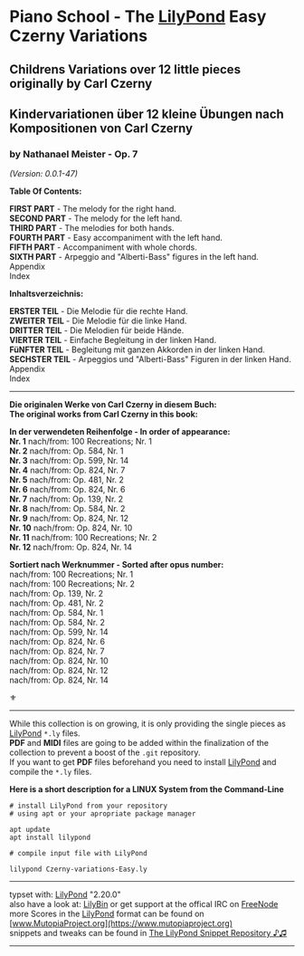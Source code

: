 # Piano School - The [LilyPond](http://www.lilypond.org) Easy Czerny Variations
## Childrens Variations over 12 little pieces originally by Carl Czerny
## Kindervariationen über 12 kleine Übungen nach Kompositionen von Carl Czerny
### by Nathanael Meister - Op. 7
*(Version: 0.0.1-47)*


**Table Of Contents:**  

**FIRST PART** - The melody for the right hand.  
**SECOND PART** - The melody for the left hand.  
**THIRD PART** - The melodies for both hands.  
**FOURTH PART** - Easy accompaniment with the left hand.  
**FIFTH PART** - Accompaniment with whole chords.  
**SIXTH PART** - Arpeggio and "Alberti-Bass" figures in the left hand.  
Appendix  
Index  


**Inhaltsverzeichnis:**  

**ERSTER TEIL** - Die Melodie für die rechte Hand.  
**ZWEITER TEIL** - Die Melodie für die linke Hand.  
**DRITTER TEIL** - Die Melodien für beide Hände.  
**VIERTER TEIL** - Einfache Begleitung in der linken Hand.  
**FüNFTER TEIL** - Begleitung mit ganzen Akkorden in der linken Hand.  
**SECHSTER TEIL** - Arpeggios und "Alberti-Bass" Figuren in der linken Hand.  
Appendix  
Index  

_______________________________________

**Die originalen Werke von Carl Czerny in diesem Buch:**  
**The original works from Carl Czerny in this book:**  


**In der verwendeten Reihenfolge - In order of appearance:**  
**Nr. 1** nach/from: 100 Recreations; Nr. 1  
**Nr. 2** nach/from: Op. 584, Nr. 1  
**Nr. 3** nach/from: Op. 599, Nr. 14  
**Nr. 4** nach/from: Op. 824, Nr. 7  
**Nr. 5** nach/from: Op. 481, Nr. 2  
**Nr. 6** nach/from: Op. 824, Nr. 6  
**Nr. 7** nach/from: Op. 139, Nr. 2  
**Nr. 8** nach/from: Op. 584, Nr. 2  
**Nr. 9** nach/from: Op. 824, Nr. 12  
**Nr. 10** nach/from: Op. 824, Nr. 10  
**Nr. 11** nach/from: 100 Recreations; Nr. 2  
**Nr. 12** nach/from: Op. 824, Nr. 14  


**Sortiert nach Werknummer - Sorted after opus number:**  
nach/from: 100 Recreations; Nr. 1  
nach/from: 100 Recreations; Nr. 2  
nach/from: Op. 139, Nr. 2  
nach/from: Op. 481, Nr. 2  
nach/from: Op. 584, Nr. 1  
nach/from: Op. 584, Nr. 2  
nach/from: Op. 599, Nr. 14  
nach/from: Op. 824, Nr. 6  
nach/from: Op. 824, Nr. 7  
nach/from: Op. 824, Nr. 10  
nach/from: Op. 824, Nr. 12  
nach/from: Op. 824, Nr. 14  

⚜  


_____________________________________________________________

While this collection is on growing, it is only providing the single pieces as [LilyPond](http://lilypond.org) `*.ly` files.  
**PDF** and **MIDI** files are going to be added within the finalization of the collection to prevent a boost of the `.git` repository.  
If you want to get **PDF** files beforehand you need to install [LilyPond](http://lilypond.org) and compile the `*.ly` files.

**Here is a short description for a LINUX System from the Command-Line**

```
# install LilyPond from your repository
# using apt or your apropriate package manager

apt update
apt install lilypond

# compile input file with LilyPond

lilypond Czerny-variations-Easy.ly

```
_____________________________________________________________

typset with: [LilyPond](http://lilypond.org) "2.20.0"  
also have a look at: [LilyBin](http://lilybin.com)
or get support at the offical IRC on [FreeNode](http://webchat.freenode.net/?channels=lilypond)  
more Scores in the [LilyPond](http://lilypond.org) format can be found on [www.MutopiaProject.org](https://www.mutopiaproject.org)  
snippets and tweaks can be found in [The LilyPond Snippet Repository ♪♫](http://lsr.di.unimi.it/LSR/Search) 
_____________________________________________________________
